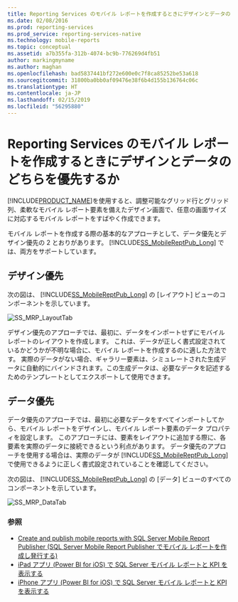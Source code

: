 ```yaml
---
title: Reporting Services のモバイル レポートを作成するときにデザインとデータのどちらを優先するか | Microsoft Docs
ms.date: 02/08/2016
ms.prod: reporting-services
ms.prod_service: reporting-services-native
ms.technology: mobile-reports
ms.topic: conceptual
ms.assetid: a7b355fa-312b-4074-bc9b-776269d4fb51
author: markingmyname
ms.author: maghan
ms.openlocfilehash: bad5837441bf272e600e0c7f8ca85252be53a618
ms.sourcegitcommit: 31800ba0bb0af09476e38f6b4d155b136764c06c
ms.translationtype: HT
ms.contentlocale: ja-JP
ms.lasthandoff: 02/15/2019
ms.locfileid: "56295880"
---
```

# <a name="design-first-or-data-first-when-creating-in-reporting-services-mobile-reports"></a>Reporting Services のモバイル レポートを作成するときにデザインとデータのどちらを優先するか
  
[!INCLUDE[PRODUCT_NAME](../../includes/ss-mobilereptpub-long.md)]を使用すると、調整可能なグリッド行とグリッド列、柔軟なモバイル レポート要素を備えたデザイン画面で、任意の画面サイズに対応するモバイル レポートをすばやく作成できます。   
  
モバイル レポートを作成する際の基本的なアプローチとして、データ優先とデザイン優先の 2 とおりがあります。 [!INCLUDE[SS_MobileReptPub_Long](../../includes/ss-mobilereptpub-short.md)] では、両方をサポートしています。   
  
## <a name="design-first"></a>デザイン優先  
  
次の図は、 [!INCLUDE[SS_MobileReptPub_Long](../../includes/ss-mobilereptpub-short.md)] の [レイアウト] ビューのコンポーネントを示しています。   
  
![SS_MRP_LayoutTab](../../reporting-services/mobile-reports/media/ss-mrp-layouttab.png)  
  
デザイン優先のアプローチでは、最初に、データをインポートせずにモバイル レポートのレイアウトを作成します。 これは、データが正しく書式設定されているかどうかが不明な場合に、モバイル レポートを作成するのに適した方法です。 実際のデータがない場合、ギャラリー要素は、シミュレートされた生成データに自動的にバインドされます。この生成データは、必要なデータを記述するためのテンプレートとしてエクスポートして使用できます。  
  
## <a name="data-first"></a>データ優先  
データ優先のアプローチでは、最初に必要なデータをすべてインポートしてから、モバイル レポートをデザインし、モバイル レポート要素のデータ プロパティを設定します。 このアプローチには、要素をレイアウトに追加する際に、各要素を実際のデータに接続できるという利点があります。 データ優先のアプローチを使用する場合は、実際のデータが [!INCLUDE[SS_MobileReptPub_Long](../../includes/ss-mobilereptpub-short.md)]で使用できるように正しく書式設定されていることを確認してください。   
  
 次の図は、 [!INCLUDE[SS_MobileReptPub_Long](../../includes/ss-mobilereptpub-short.md)] の [データ] ビューのすべてのコンポーネントを示しています。  
  
![SS_MRP_DataTab](../../reporting-services/mobile-reports/media/ss-mrp-datatab.png)  
  
### <a name="see-also"></a>参照  
- [Create and publish mobile reports with SQL Server Mobile Report Publisher (SQL Server Mobile Report Publisher でモバイル レポートを作成し発行する)](../../reporting-services/mobile-reports/create-mobile-reports-with-sql-server-mobile-report-publisher.md)  
-  [iPad アプリ (Power BI for iOS) で SQL Server モバイル レポートと KPI を表示する](https://pbiwebprod-docs.azurewebsites.net/documentation/powerbi-mobile-ipad-kpis-mobile-reports)  
-  [iPhone アプリ (Power BI for iOS) で SQL Server モバイル レポートと KPI を表示する](https://pbiwebprod-docs.azurewebsites.net/documentation/powerbi-mobile-iphone-kpis-mobile-reports)  
  
  
  
  

